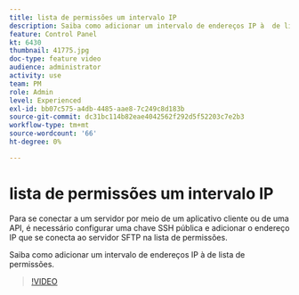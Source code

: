 ```yaml
---
title: lista de permissões um intervalo IP
description: Saiba como adicionar um intervalo de endereços IP à  de lista de permissões.
feature: Control Panel
kt: 6430
thumbnail: 41775.jpg
doc-type: feature video
audience: administrator
activity: use
team: PM
role: Admin
level: Experienced
exl-id: bb07c575-a4db-4485-aae8-7c249c8d183b
source-git-commit: dc31bc114b82eae4042562f292d5f52203c7e2b3
workflow-type: tm+mt
source-wordcount: '66'
ht-degree: 0%

---
```


# lista de permissões um intervalo IP

Para se conectar a um servidor por meio de um aplicativo cliente ou de uma API, é necessário configurar uma chave SSH pública e adicionar o endereço IP que se conecta ao servidor SFTP na lista de permissões.

Saiba como adicionar um intervalo de endereços IP à  de lista de permissões.

>[!VIDEO](https://video.tv.adobe.com/v/41775?quality=12)
